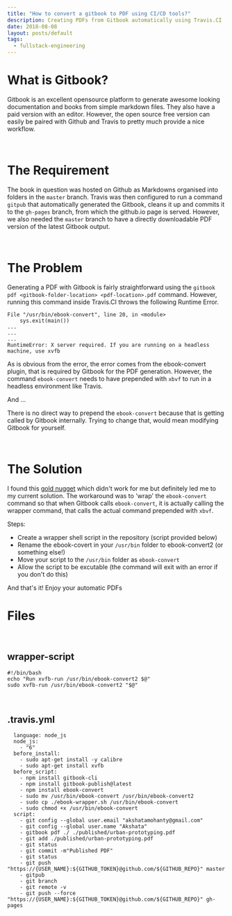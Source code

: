```yaml
---
title: "How to convert a gitbook to PDF using CI/CD tools?"
description: Creating PDFs from Gitbook automatically using Travis.CI
date: 2018-08-08
layout: posts/default
tags:
  - fullstack-engineering
---
```


# What is Gitbook?

Gitbook is an excellent opensource platform to generate awesome looking documentation and books from simple markdown files. They also have a paid version with an editor. However, the open source free version can easily be paired with Github and Travis to pretty much provide a nice workflow.

<br />

# The Requirement

The book in question was hosted on Github as Markdowns organised into folders in the `master` branch. Travis was then configured to run a command `gitpub` that automatically generated the Gitbook, cleans it up and commits it to the `gh-pages` branch, from which the github.io page is served. However, we also needed the `master` branch to have a directly downloadable PDF version of the latest Gitbook output.

<br />

# The Problem

Generating a PDF with Gitbook is fairly straightforward using the `gitbook pdf <gitbook-folder-location> <pdf-location>.pdf` command. However, running this command inside Travis.CI throws the following Runtime Error.

```
File "/usr/bin/ebook-convert", line 20, in <module>
    sys.exit(main())
...
...
...
RuntimeError: X server required. If you are running on a headless machine, use xvfb
```

As is obvious from the error, the error comes from the ebook-convert plugin, that is required by Gitbook for the PDF generation. However, the command `ebook-convert` needs to have prepended with `xbvf` to run in a headless environment like Travis.

And ...

There is no direct way to prepend the `ebook-convert` because that is getting called by Gitbook internally. Trying to change that, would mean modifying Gitbook for yourself.

<br />

# The Solution

I found this [gold nugget](https://www.systutorials.com/241364/how-to-run-gitbook-on-a-headless-server-make-calibre-run-in-headless-server/) which didn't work for me but definitely led me to my current solution. The workaround was to 'wrap' the `ebook-convert` command so that when Gitbook calls `ebook-convert`, it is actually calling the wrapper command, that calls the actual command prepended with `xbvf`.

Steps:

- Create a wrapper shell script in the repository (script provided below)
- Rename the ebook-covert in your `/usr/bin` folder to ebook-convert2 (or something else!)
- Move your script to the `/usr/bin` folder as `ebook-convert`
- Allow the script to be excutable (the command will exit with an error if you don't do this)

And that's it! Enjoy your automatic PDFs

# Files

<br />

## wrapper-script

```
#!/bin/bash
echo "Run xvfb-run /usr/bin/ebook-convert2 $@"
sudo xvfb-run /usr/bin/ebook-convert2 "$@"
```

<br />

## .travis.yml

```
  language: node_js
  node_js:
    - "6"
  before_install:
    - sudo apt-get install -y calibre
    - sudo apt-get install xvfb
  before_script:
    - npm install gitbook-cli
    - npm install gitbook-publish@latest
    - npm install ebook-convert
    - sudo mv /usr/bin/ebook-convert /usr/bin/ebook-convert2
    - sudo cp ./ebook-wrapper.sh /usr/bin/ebook-convert
    - sudo chmod +x /usr/bin/ebook-convert
  script:
    - git config --global user.email "akshatamohanty@gmail.com"
    - git config --global user.name "Akshata"
    - gitbook pdf ./ ./published/urban-prototyping.pdf
    - git add ./published/urban-prototyping.pdf
    - git status
    - git commit -m"Published PDF"
    - git status
    - git push "https://{USER_NAME}:${GITHUB_TOKEN}@github.com/${GITHUB_REPO}" master
    - gitpub
    - git branch
    - git remote -v
    - git push --force "https://{USER_NAME}:${GITHUB_TOKEN}@github.com/${GITHUB_REPO}" gh-pages
```

<br />
